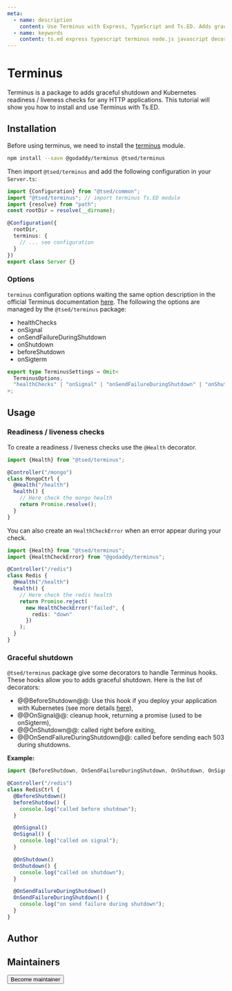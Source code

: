 ```yaml
---
meta:
  - name: description
    content: Use Terminus with Express, TypeScript and Ts.ED. Adds graceful shutdown and Kubernetes readiness / liveness checks for any HTTP applications.
  - name: keywords
    content: ts.ed express typescript terminus node.js javascript decorators
---
```


# Terminus

Terminus is a package to adds graceful shutdown and Kubernetes readiness / liveness checks for any HTTP applications. This tutorial
will show you how to install and use Terminus with Ts.ED.

## Installation

Before using terminus, we need to install the [terminus](https://www.npmjs.com/package/@godaddy/terminus) module.

```bash
npm install --save @godaddy/terminus @tsed/terminus
```

Then import `@tsed/terminus` and add the following configuration in your `Server.ts`:

<Tabs class="-code">
  <Tab label="Configuration" icon="bx-code-alt">

```typescript
import {Configuration} from "@tsed/common";
import "@tsed/terminus"; // import terminus Ts.ED module
import {resolve} from "path";
const rootDir = resolve(__dirname);

@Configuration({
  rootDir,
  terminus: {
    // ... see configuration
  }
})
export class Server {}
```

  </Tab>
</Tabs>

### Options

`terminus` configuration options waiting the same option description in the official Terminus documentation [here](https://github.com/godaddy/terminus).
The following the options are managed by the `@tsed/terminus` package:

- healthChecks
- onSignal
- onSendFailureDuringShutdown
- onShutdown
- beforeShutdown
- onSigterm

```typescript
export type TerminusSettings = Omit<
  TerminusOptions,
  "healthChecks" | "onSignal" | "onSendFailureDuringShutdown" | "onShutdown" | "beforeShutdown" | "onSigterm"
>;
```

## Usage

### Readiness / liveness checks

To create a readiness / liveness checks use the `@Health` decorator.

```ts
import {Health} from "@tsed/terminus";

@Controller("/mongo")
class MongoCtrl {
  @Health("/health")
  health() {
    // Here check the mongo health
    return Promise.resolve();
  }
}
```

You can also create an `HealthCheckError` when an error appear during your check.

```ts
import {Health} from "@tsed/terminus";
import {HealthCheckError} from "@godaddy/terminus";

@Controller("/redis")
class Redis {
  @Health("/health")
  health() {
    // Here check the redis health
    return Promise.reject(
      new HealthCheckError("failed", {
        redis: "down"
      })
    );
  }
}
```

### Graceful shutdown

`@tsed/terminus` package give some decorators to handle Terminus hooks. These hooks allow you to adds graceful shutdown.
Here is the list of decorators:

- @@BeforeShutdown@@: Use this hook if you deploy your application with Kubernetes (see more details [here](https://github.com/godaddy/terminus#how-to-set-terminus-up-with-kubernetes)),
- @@OnSignal@@: cleanup hook, returning a promise (used to be onSigterm),
- @@OnShutdown@@: called right before exiting,
- @@OnSendFailureDuringShutdown@@: called before sending each 503 during shutdowns.

**Example:**

```typescript
import {BeforeShutdown, OnSendFailureDuringShutdown, OnShutdown, OnSignal} from "@tsed/terminus";

@Controller("/redis")
class RedisCtrl {
  @BeforeShutdown()
  beforeShutdow() {
    console.log("called before shutdown");
  }

  @OnSignal()
  OnSignal() {
    console.log("called on signal");
  }

  @OnShutdown()
  OnShutdown() {
    console.log("called on shutdown");
  }

  @OnSendFailureDuringShutdown()
  OnSendFailureDuringShutdown() {
    console.log("on send failure during shutdown");
  }
}
```

## Author

<GithubContributors users="['EmilienLeroy']"/>

## Maintainers

<GithubContributors users="['EmilienLeroy']"/>

<div class="flex items-center justify-center p-5">
<Button href="/contributing.html" class="rounded-medium">
 Become maintainer
</Button>
</div>
